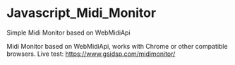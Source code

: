 # Javascript_Midi_Monitor
Simple Midi Monitor based on WebMidiApi

Midi Monitor based on WebMidiApi, works with Chrome or other compatible browsers.
Live test:
https://www.gsidsp.com/midimonitor/


